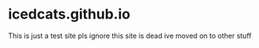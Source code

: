 # icedcats.github.io
This is just a test site pls ignore
this site is dead ive moved on to other stuff
